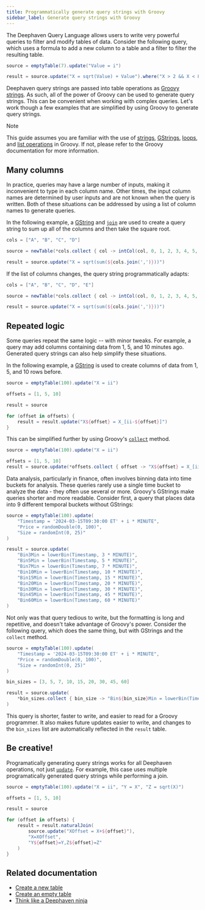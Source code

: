 ```yaml
---
title: Programmatically generate query strings with Groovy
sidebar_label: Generate query strings with Groovy
---
```


The Deephaven Query Language allows users to write very powerful queries to filter and modify tables of data. Consider the following query, which uses a formula to add a new column to a table and a filter to filter the resulting table.

<!--TODO: add filter and formula links when https://deephaven.atlassian.net/jira/software/projects/DOC/boards/8?selectedIssue=DOC-905 is complete-->

```groovy order=result,source
source = emptyTable(7).update("Value = i")

result = source.update("X = sqrt(Value) + Value").where("X > 2 && X < 8")
```

Deephaven query strings are passed into table operations as [Groovy strings](https://groovy-lang.org/syntax.html#_string_literals). As such, all of the power of Groovy can be used to generate query strings. This can be convenient when working with complex queries. Let's work though a few examples that are simplified by using Groovy to generate query strings.

> [!NOTE]
> This guide assumes you are familiar with the use of [strings](https://groovy-lang.org/syntax.html#_string_literals), [GStrings](https://groovy-lang.org/syntax.html#_gstring), [loops](https://groovy-lang.org/syntax.html#_looping_structures), and [list operations](https://groovy-lang.org/syntax.html#_lists) in Groovy. If not, please refer to the Groovy documentation for more information.

## Many columns

In practice, queries may have a large number of inputs, making it inconvenient to type in each column name. Other times, the input column names are determined by user inputs and are not known when the query is written. Both of these situations can be addressed by using a list of column names to generate queries.

In the following example, a [GString](https://groovy-lang.org/syntax.html#_gstring) and [`join`](https://groovy-lang.org/groovy-dev-kit.html#_working_with_collections) are used to create a query string to sum up all of the columns and then take the square root.

```groovy order=result,source
cols = ["A", "B", "C", "D"]

source = newTable(*cols.collect { col -> intCol(col, 0, 1, 2, 3, 4, 5, 6) })

result = source.update("X = sqrt(sum(${cols.join(',')}))")
```

If the list of columns changes, the query string programmatically adapts:

```groovy order=result,source
cols = ["A", "B", "C", "D", "E"]

source = newTable(*cols.collect { col -> intCol(col, 0, 1, 2, 3, 4, 5, 6) })

result = source.update("X = sqrt(sum(${cols.join(',')}))")
```

## Repeated logic

Some queries repeat the same logic -- with minor tweaks. For example, a query may add columns containing data from 1, 5, and 10 minutes ago. Generated query strings can also help simplify these situations.

In the following example, a [GString](https://groovy-lang.org/syntax.html#_gstring) is used to create columns of data from 1, 5, and 10 rows before.

```groovy order=result,source
source = emptyTable(100).update("X = ii")

offsets = [1, 5, 10]

result = source

for (offset in offsets) {
    result = result.update("X${offset} = X_[ii-${offset}]")
}
```

This can be simplified further by using Groovy's [`collect`](https://groovy-lang.org/groovy-dev-kit.html#_working_with_collections) method.

```groovy order=result,source
source = emptyTable(100).update("X = ii")

offsets = [1, 5, 10]
result = source.update(*offsets.collect { offset -> "X${offset} = X_[ii-${offset}]" })
```

Data analysis, particularly in finance, often involves binning data into time buckets for analysis. These queries rarely use a single time bucket to analyze the data - they often use several or more. Groovy's GStrings make queries shorter and more readable. Consider first, a query that places data into 9 different temporal buckets without GStrings:

```groovy order=result,source
source = emptyTable(100).update(
    "Timestamp = '2024-03-15T09:30:00 ET' + i * MINUTE",
    "Price = randomDouble(0, 100)",
    "Size = randomInt(0, 25)"
)

result = source.update(
    "Bin3Min = lowerBin(Timestamp, 3 * MINUTE)",
    "Bin5Min = lowerBin(Timestamp, 5 * MINUTE)",
    "Bin7Min = lowerBin(Timestamp, 7 * MINUTE)",
    "Bin10Min = lowerBin(Timestamp, 10 * MINUTE)",
    "Bin15Min = lowerBin(Timestamp, 15 * MINUTE)",
    "Bin20Min = lowerBin(Timestamp, 20 * MINUTE)",
    "Bin30Min = lowerBin(Timestamp, 30 * MINUTE)",
    "Bin45Min = lowerBin(Timestamp, 45 * MINUTE)",
    "Bin60Min = lowerBin(Timestamp, 60 * MINUTE)"
)
```

Not only was that query tedious to write, but the formatting is long and repetitive, and doesn't take advantage of Groovy's power. Consider the following query, which does the same thing, but with GStrings and the `collect` method.

```groovy order=result,source
source = emptyTable(100).update(
    "Timestamp = '2024-03-15T09:30:00 ET' + i * MINUTE",
    "Price = randomDouble(0, 100)",
    "Size = randomInt(0, 25)"
)

bin_sizes = [3, 5, 7, 10, 15, 20, 30, 45, 60]

result = source.update(
    *bin_sizes.collect { bin_size -> "Bin${bin_size}Min = lowerBin(Timestamp, ${bin_size} * MINUTE)" }
)
```

This query is shorter, faster to write, and easier to read for a Groovy programmer. It also makes future updates easier to write, and changes to the `bin_sizes` list are automatically reflected in the `result` table.

## Be creative!

Programatically generating query strings works for all Deephaven operations, not just [`update`](../reference/table-operations/select/update.md). For example, this case uses multiple programatically generated query strings while performing a join.

```groovy order=result,source
source = emptyTable(100).update("X = ii", "Y = X", "Z = sqrt(X)")

offsets = [1, 5, 10]

result = source

for (offset in offsets) {
    result = result.naturalJoin(
        source.update("XOffset = X+${offset}"),
        "X=XOffset",
        "Y${offset}=Y,Z${offset}=Z"
    )
}
```

## Related documentation

<!--TODO: add links when https://deephaven.atlassian.net/jira/software/projects/DOC/boards/8?selectedIssue=DOC-905 is complete
- [Built-in query language constants]
- [Built-in query language variables]
- [Built-in query language functions]
- [Formulas in query strings]
- [Filters]
- [Operators]
- [Groovy variables]
- [Groovy functions]
- [Groovy classes]
-->

- [Create a new table](./new-and-empty-table.md#newtable)
- [Create an empty table](./new-and-empty-table.md#emptytable)
- [Think like a Deephaven ninja](../conceptual/ninja.md)
